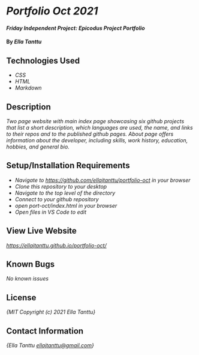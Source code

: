 # _Portfolio Oct 2021_

#### _Friday Independent Project: Epicodus Project Portfolio_

#### By _**Ella Tanttu**_

## Technologies Used

* _CSS_
* _HTML_
* _Markdown_

## Description

_Two page website with main index page showcasing six github projects that list a short description, which languages are used, the name, and links to their repos and to the published github pages. About page offers information about the developer, including skills, work history, education, hobbies, and general bio._

## Setup/Installation Requirements

* _Navigate to https://github.com/ellajtanttu/portfolio-oct in your browser_
* _Clone this repository to your desktop_
* _Navigate to the top level of the directory_
* _Connect to your github repository_
* _open port-oct/index.html in your browser_
* _Open files in VS Code to edit_

## View Live Website
_https://ellajtanttu.github.io/portfolio-oct/_

## Known Bugs

_No known issues_

## License

_{MIT Copyright (c) 2021 Ella Tanttu}_

## Contact Information

_{Ella Tanttu ellajtanttu@gmail.com}_
